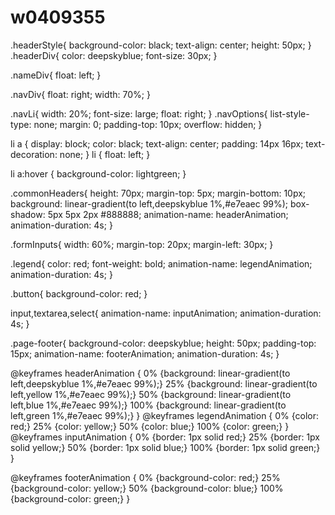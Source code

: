 # w0409355

.headerStyle{
    background-color: black;
    text-align: center;
    height: 50px;
}
.headerDiv{
    color: deepskyblue;
    font-size: 30px;
}

.nameDiv{
    float: left;
}

.navDiv{
    float: right;
    width: 70%;
}

.navLi{
    width: 20%;
    font-size: large;
    float: right;
}
.navOptions{
    list-style-type: none;
    margin: 0;
    padding-top: 10px;
    overflow: hidden;
}

li a {
    display: block;
    color: black;
    text-align: center;
    padding: 14px 16px;
    text-decoration: none;
}
li {
    float: left;
}

li a:hover {
    background-color: lightgreen;
}

.commonHeaders{
    height: 70px;
    margin-top: 5px;
    margin-bottom: 10px;
    background: linear-gradient(to left,deepskyblue 1%,#e7eaec 99%);
    box-shadow: 5px 5px 2px #888888;
    animation-name: headerAnimation;
    animation-duration: 4s;
}

.formInputs{
    width: 60%;
    margin-top: 20px;
    margin-left: 30px;
}

.legend{
    color: red;
    font-weight: bold;
    animation-name: legendAnimation;
    animation-duration: 4s;
}

.button{
    background-color: red;
}

input,textarea,select{
    animation-name: inputAnimation;
    animation-duration: 4s;
}

.page-footer{
    background-color: deepskyblue;
    height: 50px;
    padding-top: 15px;
    animation-name: footerAnimation;
    animation-duration: 4s;
}

@keyframes headerAnimation {
    0%   {background: linear-gradient(to left,deepskyblue 1%,#e7eaec 99%);}
    25%  {background: linear-gradient(to left,yellow 1%,#e7eaec 99%);}
    50%  {background: linear-gradient(to left,blue 1%,#e7eaec 99%);}
    100% {background: linear-gradient(to left,green 1%,#e7eaec 99%);}
}
@keyframes legendAnimation {
    0%   {color: red;}
    25%  {color: yellow;}
    50%  {color: blue;}
    100% {color: green;}
}
@keyframes inputAnimation {
    0%   {border: 1px solid red;}
    25%  {border: 1px solid yellow;}
    50%  {border: 1px solid blue;}
    100% {border: 1px solid green;}
}

@keyframes footerAnimation {
    0%   {background-color: red;}
    25%  {background-color: yellow;}
    50%  {background-color: blue;}
    100% {background-color: green;}
}


